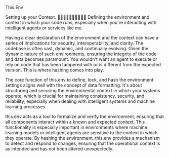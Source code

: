 This.Env

Setting up your Context. 👋🏻👋🏼👋🏽👋🏾👋🏿
Defining the environment and context in which your code runs, especially when you're interacting with intelligent agents or services like me.

Having a clear declaration of the environment and the context can have a series of implications for security, interoperability, and clarity. 
The codebase is often vast, dynamic, and continually evolving. Given the dynamic nature of such environments, ensuring the integrity of the code and data becomes paramount.
You wouldn't want an agent to execute or rely on code that has been tampered with or is different from the expected version. This is where hashing comes into play.

The core function of this.env to define, lock, and hash the environment settings aligns well with the concept of data formatting. 
It's about structuring and securing the environmental context in which your systems operate, which is crucial for maintaining consistency, security, and reliability, especially when dealing with intelligent systems and machine learning processes.

this.env acts as a tool to formalize and verify the environment, ensuring that all components interact within a known and expected context. 
This functionality is especially important in environments where machine learning models or intelligent agents are sensitive to the context in which they operate. 
By hashing the environment, this.env provides a mechanism to detect and respond to changes, ensuring that the operational context is as intended and has not been altered unexpectedly.

